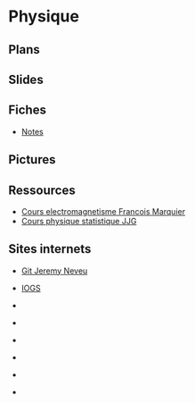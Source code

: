 <h1> Physique </h1>

<h2> Plans </h2>

<h2> Slides </h2>

<h2> Fiches </h2>

- [Notes](notes.docx)

<h2> Pictures </h2>

<h2> Ressources </h2>

- [Cours electromagnetisme Francois Marquier](http://paristech.institutoptique.fr/site.php?id=19&fileid=13533)
- [Cours physique statistique JJG](http://paristech.institutoptique.fr/site.php?id=274&fileid=22021)

<h2> Sites internets </h2>

- [Git Jeremy Neveu](https://gitlab.in2p3.fr/jeremy.neveu)
- [IOGS](http://paristech.institutoptique.fr/)

- []()
- []()
- []()
- []()
- []()
- []()
